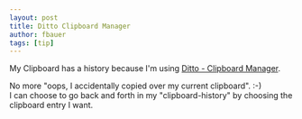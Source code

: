 ```yaml
---
layout: post
title: Ditto Clipboard Manager
author: fbauer
tags: [tip]
---
```


My Clipboard has a history because I'm using [Ditto - Clipboard Manager](http://ditto-cp.sourceforge.net/).

No more "oops, I accidentally copied over my current clipboard". :-)  
I can choose to go back and forth in my "clipboard-history" by choosing the clipboard entry I want.
